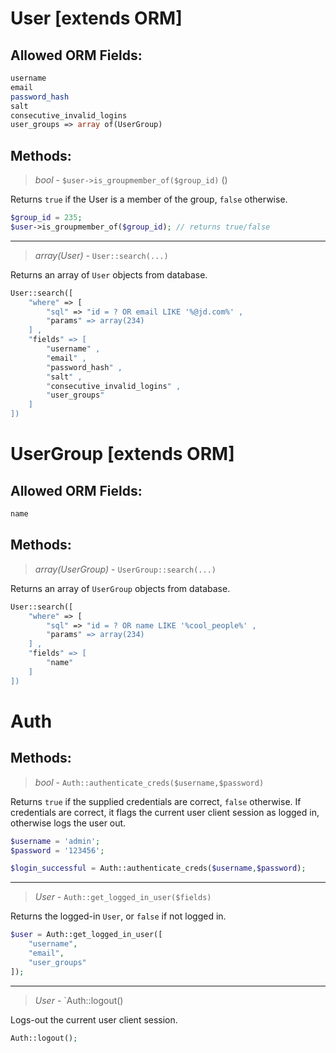 # User [extends ORM]

## Allowed ORM Fields:
```php
username
email
password_hash
salt
consecutive_invalid_logins
user_groups => array of(UserGroup)
```

## Methods:

> *bool* - `$user->is_groupmember_of($group_id)` ()

Returns `true` if the User is a member of the group, `false` otherwise.
```php
$group_id = 235;
$user->is_groupmember_of($group_id); // returns true/false
```

---------------------------------

> *array(User)* - `User::search(...)`

Returns an array of `User` objects from database.
```php
User::search([
    "where" => [
        "sql" => "id = ? OR email LIKE '%@jd.com%' ,
        "params" => array(234)
    ] ,
    "fields" => [
        "username" ,
        "email" ,
        "password_hash" ,
        "salt" ,
        "consecutive_invalid_logins" ,
        "user_groups"
    ]
])
```

# UserGroup [extends ORM]

## Allowed ORM Fields:
```php
name
```

## Methods:
> *array(UserGroup)* - `UserGroup::search(...)`

Returns an array of `UserGroup` objects from database.
```php
User::search([
    "where" => [
        "sql" => "id = ? OR name LIKE '%cool_people%' ,
        "params" => array(234)
    ] ,
    "fields" => [
        "name"
    ]
])
```
			
# Auth

## Methods:

> *bool* - `Auth::authenticate_creds($username,$password)`

Returns `true` if the supplied credentials are correct, `false` otherwise.
If credentials are correct, it flags the current user client session as
logged in, otherwise logs the user out.
```php
$username = 'admin';
$password = '123456';

$login_successful = Auth::authenticate_creds($username,$password);
```

---------------------------------

> *User* - `Auth::get_logged_in_user($fields)`

Returns the logged-in `User`, or `false` if not logged in.

```php
$user = Auth::get_logged_in_user([
    "username",
    "email",
    "user_groups"
]);
```

---------------------------------

> *User* - `Auth::logout()

Logs-out the current user client session.

```php
Auth::logout();
```